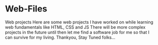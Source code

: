 # Web-Files
Web projects
Here are some web projects I have worked on while learning web fundamentals like HTML, CSS and JS
There will be more complex projects in the future
until then let me find a software job for me so that I can survive for my living.
Thankyou, Stay Tuned folks...
